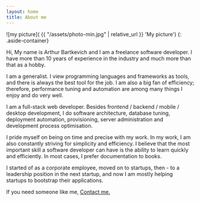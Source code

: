 ```yaml
---
layout: home
title: About me
---
```

![my picture]( {{ "/assets/photo-min.jpg" | relative_url }} 'My picture')
{: .aside-container}

Hi, My name is Arthur Bartkevich and I am a freelance software developer. I have more than 10 years of experience in the industry and much more than that as a hobby.

I am a generalist. I view programming languages and frameworks as tools, and there is always the best tool for the job. I am also a big fan of efficiency; therefore, performance tuning and automation are among many things I enjoy and do very well.

I am a full-stack web developer. Besides frontend / backend / mobile / desktop development, I do software architecture, database tuning, deployment automation, provisioning, server administration and development process optimisation.

I pride myself on being on time and precise with my work. In my work, I am also constantly striving for simplicity and efficiency. I believe that the most important skill a software developer can have is the ability to learn quickly and efficiently. In most cases, I prefer documentation to books.

I started of as a corporate employee, moved on to startups, then - to a leadership position in the next startup, and now I am mostly helping startups to bootstrap their applications.

If you need someone like me, [Contact me.](mailto:artur@bratkevich.com)